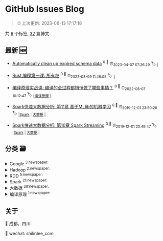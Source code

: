 
# GitHub Issues Blog
    
> :alarm_clock: 上次更新: 2023-06-13 17:17:18
    
共 [6](https://github.com/shilinlee/blog/labels) 个标签, [32](https://github.com/shilinlee/blog/issues) 篇博文.
## 最新 :new: 
  - [Automatically clean up expired schema data](https://github.com/shilinlee/blog/issues/33) <sup>0 :speech_balloon:</sup>  			 :alarm_clock:<sub>2023-04-07 07:26:29</sub> 
 :label: 	<sub>|</sub>

  - [Rust 编程第一课: 所有权](https://github.com/shilinlee/blog/issues/32) <sup>0 :speech_balloon:</sup>  			 :alarm_clock:<sub>2022-08-09 11:46:05</sub> 
 :label: 	<sub>|</sub>

  - [编译原理实战课: 编译的全过程都悄悄做了哪些事情？](https://github.com/shilinlee/blog/issues/31) <sup>0 :speech_balloon:</sup>  			 :alarm_clock:<sub>2022-08-07 10:12:47</sub> 
 :label: 	<sub>|</sub><sub>[编译原理](https://github.com/shilinlee/blog/labels/%E7%BC%96%E8%AF%91%E5%8E%9F%E7%90%86)	|	</sub>

  - [Spark快速大数据分析: 第11章 基于MLlib的机器学习](https://github.com/shilinlee/blog/issues/29) <sup>0 :speech_balloon:</sup>  			 :alarm_clock:<sub>2019-12-01 23:50:28</sub> 
 :label: 	<sub>|</sub><sub>[Spark](https://github.com/shilinlee/blog/labels/Spark)	|	</sub><sub>[大数据](https://github.com/shilinlee/blog/labels/%E5%A4%A7%E6%95%B0%E6%8D%AE)	|	</sub>

  - [Spark快速大数据分析: 第10章 Spark Streaming](https://github.com/shilinlee/blog/issues/28) <sup>0 :speech_balloon:</sup>  			 :alarm_clock:<sub>2019-12-01 23:49:47</sub> 
 :label: 	<sub>|</sub><sub>[Spark](https://github.com/shilinlee/blog/labels/Spark)	|	</sub><sub>[大数据](https://github.com/shilinlee/blog/labels/%E5%A4%A7%E6%95%B0%E6%8D%AE)	|	</sub>

## 分类  :card_file_box: 

<details>
<summary>Google	<sup>3:newspaper:</sup></summary>


- [MapReduce：大型集群上的简化数据处理](https://github.com/shilinlee/blog/issues/5)<sup>0 :speech_balloon:</sup> :alarm_clock:<sub>2019-06-28 06:14:33</sub> 
- [Bigtable：结构化数据的分布式存储系统](https://github.com/shilinlee/blog/issues/4)<sup>0 :speech_balloon:</sup> :alarm_clock:<sub>2019-06-28 06:10:36</sub> 
- [The Google File System](https://github.com/shilinlee/blog/issues/3)<sup>0 :speech_balloon:</sup> :alarm_clock:<sub>2019-06-28 05:58:05</sub> 



</details>

<details>
<summary>Hadoop	<sup>2:newspaper:</sup></summary>


- [Hadoop：离线批处理MapReduce任务执行过程详解](https://github.com/shilinlee/blog/issues/7)<sup>0 :speech_balloon:</sup> :alarm_clock:<sub>2019-06-28 12:46:42</sub> 
- [大数据处理框架Hadoop的学习](https://github.com/shilinlee/blog/issues/6)<sup>0 :speech_balloon:</sup> :alarm_clock:<sub>2019-06-28 12:39:49</sub> 



</details>

<details>
<summary>RDD	<sup>5:newspaper:</sup></summary>


- [Spark内核设计的艺术: 第7章 调度系统](https://github.com/shilinlee/blog/issues/18)<sup>0 :speech_balloon:</sup> :alarm_clock:<sub>2019-08-16 00:30:34</sub> 
- [Spark内核设计的艺术: 第4章 SparkContext的初始化](https://github.com/shilinlee/blog/issues/15)<sup>0 :speech_balloon:</sup> :alarm_clock:<sub>2019-08-06 23:17:20</sub> 
- [Spark系列: Action算子讲解](https://github.com/shilinlee/blog/issues/10)<sup>0 :speech_balloon:</sup> :alarm_clock:<sub>2019-07-03 14:45:11</sub> 
- [Spark系列: Transformations算子讲解](https://github.com/shilinlee/blog/issues/9)<sup>0 :speech_balloon:</sup> :alarm_clock:<sub>2019-06-30 14:10:59</sub> 
- [Spark系列: 深入理解RDD](https://github.com/shilinlee/blog/issues/1)<sup>0 :speech_balloon:</sup> :alarm_clock:<sub>2019-06-27 23:56:29</sub> 



</details>

<details>
<summary>Spark	<sup>21:newspaper:</sup></summary>


- [Spark快速大数据分析: 第11章 基于MLlib的机器学习](https://github.com/shilinlee/blog/issues/29)<sup>0 :speech_balloon:</sup> :alarm_clock:<sub>2019-12-01 23:50:28</sub> 
- [Spark快速大数据分析: 第10章 Spark Streaming](https://github.com/shilinlee/blog/issues/28)<sup>0 :speech_balloon:</sup> :alarm_clock:<sub>2019-12-01 23:49:47</sub> 
- [Spark快速大数据分析: 第9章 Spark SQL](https://github.com/shilinlee/blog/issues/27)<sup>0 :speech_balloon:</sup> :alarm_clock:<sub>2019-12-01 23:48:44</sub> 
- [Spark快速大数据分析: 第8章 Spark调优与调试](https://github.com/shilinlee/blog/issues/26)<sup>0 :speech_balloon:</sup> :alarm_clock:<sub>2019-12-01 23:48:03</sub> 
- [Spark快速大数据分析: 第7章 在集群上运行Spark](https://github.com/shilinlee/blog/issues/25)<sup>0 :speech_balloon:</sup> :alarm_clock:<sub>2019-11-25 14:45:16</sub> 
- [Spark快速大数据分析: 第6章 Spark编程进阶](https://github.com/shilinlee/blog/issues/24)<sup>1 :speech_balloon:</sup> :alarm_clock:<sub>2019-11-19 14:28:53</sub> 
- [Spark快速大数据分析: 第5章 数据读取与保存](https://github.com/shilinlee/blog/issues/23)<sup>0 :speech_balloon:</sup> :alarm_clock:<sub>2019-11-07 00:55:10</sub> 
- [Spark内核设计的艺术: 第10章 Spark API](https://github.com/shilinlee/blog/issues/21)<sup>0 :speech_balloon:</sup> :alarm_clock:<sub>2019-08-30 00:07:50</sub> 
- [Spark内核设计的艺术: 第9章 部署模式](https://github.com/shilinlee/blog/issues/20)<sup>0 :speech_balloon:</sup> :alarm_clock:<sub>2019-08-27 00:51:38</sub> 
- [Spark内核设计的艺术: 第8章 计算引擎](https://github.com/shilinlee/blog/issues/19)<sup>0 :speech_balloon:</sup> :alarm_clock:<sub>2019-08-21 00:31:20</sub> 
- [Spark内核设计的艺术: 第7章 调度系统](https://github.com/shilinlee/blog/issues/18)<sup>0 :speech_balloon:</sup> :alarm_clock:<sub>2019-08-16 00:30:34</sub> 
- [Spark内核设计的艺术: 第6章 存储体系](https://github.com/shilinlee/blog/issues/17)<sup>0 :speech_balloon:</sup> :alarm_clock:<sub>2019-08-12 00:26:31</sub> 
- [Spark内核设计的艺术: 第5章 Spark执行环境](https://github.com/shilinlee/blog/issues/16)<sup>0 :speech_balloon:</sup> :alarm_clock:<sub>2019-08-09 01:01:23</sub> 
- [Spark内核设计的艺术: 第3章 Spark基础设施](https://github.com/shilinlee/blog/issues/14)<sup>0 :speech_balloon:</sup> :alarm_clock:<sub>2019-08-04 09:41:35</sub> 
- [Spark系列: 流计算Spark Streaming](https://github.com/shilinlee/blog/issues/13)<sup>0 :speech_balloon:</sup> :alarm_clock:<sub>2019-07-22 14:38:58</sub> 
- [Spark系列: 理解Catalyst优化器原理](https://github.com/shilinlee/blog/issues/12)<sup>0 :speech_balloon:</sup> :alarm_clock:<sub>2019-07-19 00:59:26</sub> 
- [Spark系列: DataFrame介绍](https://github.com/shilinlee/blog/issues/11)<sup>0 :speech_balloon:</sup> :alarm_clock:<sub>2019-07-18 00:53:16</sub> 
- [Spark系列: Action算子讲解](https://github.com/shilinlee/blog/issues/10)<sup>0 :speech_balloon:</sup> :alarm_clock:<sub>2019-07-03 14:45:11</sub> 
- [Spark系列: Transformations算子讲解](https://github.com/shilinlee/blog/issues/9)<sup>0 :speech_balloon:</sup> :alarm_clock:<sub>2019-06-30 14:10:59</sub> 
- [Spark系列: 初识Spark](https://github.com/shilinlee/blog/issues/8)<sup>0 :speech_balloon:</sup> :alarm_clock:<sub>2019-06-28 12:51:34</sub> 
- [Spark系列: 深入理解RDD](https://github.com/shilinlee/blog/issues/1)<sup>0 :speech_balloon:</sup> :alarm_clock:<sub>2019-06-27 23:56:29</sub> 



</details>

<details>
<summary>大数据	<sup>28:newspaper:</sup></summary>


- [Spark快速大数据分析: 第11章 基于MLlib的机器学习](https://github.com/shilinlee/blog/issues/29)<sup>0 :speech_balloon:</sup> :alarm_clock:<sub>2019-12-01 23:50:28</sub> 
- [Spark快速大数据分析: 第10章 Spark Streaming](https://github.com/shilinlee/blog/issues/28)<sup>0 :speech_balloon:</sup> :alarm_clock:<sub>2019-12-01 23:49:47</sub> 
- [Spark快速大数据分析: 第9章 Spark SQL](https://github.com/shilinlee/blog/issues/27)<sup>0 :speech_balloon:</sup> :alarm_clock:<sub>2019-12-01 23:48:44</sub> 
- [Spark快速大数据分析: 第8章 Spark调优与调试](https://github.com/shilinlee/blog/issues/26)<sup>0 :speech_balloon:</sup> :alarm_clock:<sub>2019-12-01 23:48:03</sub> 
- [Spark快速大数据分析: 第7章 在集群上运行Spark](https://github.com/shilinlee/blog/issues/25)<sup>0 :speech_balloon:</sup> :alarm_clock:<sub>2019-11-25 14:45:16</sub> 
- [Spark快速大数据分析: 第6章 Spark编程进阶](https://github.com/shilinlee/blog/issues/24)<sup>1 :speech_balloon:</sup> :alarm_clock:<sub>2019-11-19 14:28:53</sub> 
- [Spark快速大数据分析: 第5章 数据读取与保存](https://github.com/shilinlee/blog/issues/23)<sup>0 :speech_balloon:</sup> :alarm_clock:<sub>2019-11-07 00:55:10</sub> 
- [Spark内核设计的艺术: 第10章 Spark API](https://github.com/shilinlee/blog/issues/21)<sup>0 :speech_balloon:</sup> :alarm_clock:<sub>2019-08-30 00:07:50</sub> 
- [Spark内核设计的艺术: 第9章 部署模式](https://github.com/shilinlee/blog/issues/20)<sup>0 :speech_balloon:</sup> :alarm_clock:<sub>2019-08-27 00:51:38</sub> 
- [Spark内核设计的艺术: 第8章 计算引擎](https://github.com/shilinlee/blog/issues/19)<sup>0 :speech_balloon:</sup> :alarm_clock:<sub>2019-08-21 00:31:20</sub> 
- [Spark内核设计的艺术: 第7章 调度系统](https://github.com/shilinlee/blog/issues/18)<sup>0 :speech_balloon:</sup> :alarm_clock:<sub>2019-08-16 00:30:34</sub> 
- [Spark内核设计的艺术: 第6章 存储体系](https://github.com/shilinlee/blog/issues/17)<sup>0 :speech_balloon:</sup> :alarm_clock:<sub>2019-08-12 00:26:31</sub> 
- [Spark内核设计的艺术: 第5章 Spark执行环境](https://github.com/shilinlee/blog/issues/16)<sup>0 :speech_balloon:</sup> :alarm_clock:<sub>2019-08-09 01:01:23</sub> 
- [Spark内核设计的艺术: 第4章 SparkContext的初始化](https://github.com/shilinlee/blog/issues/15)<sup>0 :speech_balloon:</sup> :alarm_clock:<sub>2019-08-06 23:17:20</sub> 
- [Spark内核设计的艺术: 第3章 Spark基础设施](https://github.com/shilinlee/blog/issues/14)<sup>0 :speech_balloon:</sup> :alarm_clock:<sub>2019-08-04 09:41:35</sub> 
- [Spark系列: 流计算Spark Streaming](https://github.com/shilinlee/blog/issues/13)<sup>0 :speech_balloon:</sup> :alarm_clock:<sub>2019-07-22 14:38:58</sub> 
- [Spark系列: 理解Catalyst优化器原理](https://github.com/shilinlee/blog/issues/12)<sup>0 :speech_balloon:</sup> :alarm_clock:<sub>2019-07-19 00:59:26</sub> 
- [Spark系列: DataFrame介绍](https://github.com/shilinlee/blog/issues/11)<sup>0 :speech_balloon:</sup> :alarm_clock:<sub>2019-07-18 00:53:16</sub> 
- [Spark系列: Action算子讲解](https://github.com/shilinlee/blog/issues/10)<sup>0 :speech_balloon:</sup> :alarm_clock:<sub>2019-07-03 14:45:11</sub> 
- [Spark系列: Transformations算子讲解](https://github.com/shilinlee/blog/issues/9)<sup>0 :speech_balloon:</sup> :alarm_clock:<sub>2019-06-30 14:10:59</sub> 
- [Spark系列: 初识Spark](https://github.com/shilinlee/blog/issues/8)<sup>0 :speech_balloon:</sup> :alarm_clock:<sub>2019-06-28 12:51:34</sub> 
- [Hadoop：离线批处理MapReduce任务执行过程详解](https://github.com/shilinlee/blog/issues/7)<sup>0 :speech_balloon:</sup> :alarm_clock:<sub>2019-06-28 12:46:42</sub> 
- [大数据处理框架Hadoop的学习](https://github.com/shilinlee/blog/issues/6)<sup>0 :speech_balloon:</sup> :alarm_clock:<sub>2019-06-28 12:39:49</sub> 
- [MapReduce：大型集群上的简化数据处理](https://github.com/shilinlee/blog/issues/5)<sup>0 :speech_balloon:</sup> :alarm_clock:<sub>2019-06-28 06:14:33</sub> 
- [Bigtable：结构化数据的分布式存储系统](https://github.com/shilinlee/blog/issues/4)<sup>0 :speech_balloon:</sup> :alarm_clock:<sub>2019-06-28 06:10:36</sub> 
- [The Google File System](https://github.com/shilinlee/blog/issues/3)<sup>0 :speech_balloon:</sup> :alarm_clock:<sub>2019-06-28 05:58:05</sub> 
- [大数据技术关键字](https://github.com/shilinlee/blog/issues/2)<sup>0 :speech_balloon:</sup> :alarm_clock:<sub>2019-06-28 04:23:47</sub> 
- [Spark系列: 深入理解RDD](https://github.com/shilinlee/blog/issues/1)<sup>0 :speech_balloon:</sup> :alarm_clock:<sub>2019-06-27 23:56:29</sub> 



</details>

<details>
<summary>编译原理	<sup>1:newspaper:</sup></summary>


- [编译原理实战课: 编译的全过程都悄悄做了哪些事情？](https://github.com/shilinlee/blog/issues/31)<sup>0 :speech_balloon:</sup> :alarm_clock:<sub>2022-08-07 10:12:47</sub> 



</details>

## 关于
:round_pushpin: 成都，四川 

:black_flag: wechat: shilinlee_com 

